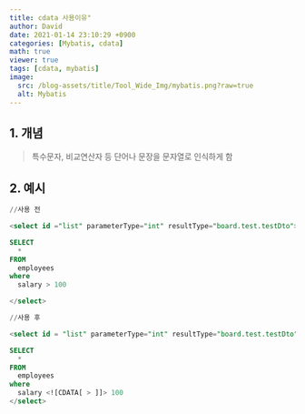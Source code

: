 ```yaml
---
title: cdata 사용이유"
author: David
date: 2021-01-14 23:10:29 +0900
categories: [Mybatis, cdata]
math: true
viewer: true
tags: [cdata, mybatis]
image:
  src: /blog-assets/title/Tool_Wide_Img/mybatis.png?raw=true
  alt: Mybatis
---
```


## 1. 개념
> 특수문자, 비교연산자 등 단어나 문장을 문자열로 인식하게 함

## 2. 예시

 
```sql
//사용 전

<select id ="list" parameterType="int" resultType="board.test.testDto">

SELECT
  *
FROM
  employees
where
  salary > 100

</select>

//사용 후

<select id = "list" parameterType="int" resultType="board.test.testDto">

SELECT
  *
FROM
  employees
where
  salary <![CDATA[ > ]]> 100
</select>
```